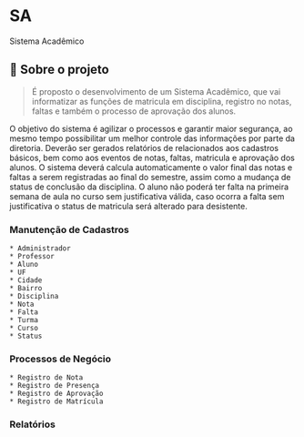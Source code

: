 # SA
Sistema Acadêmico


## :page_with_curl: Sobre o projeto <a name="-sobre"/></a>

> É proposto o desenvolvimento de um Sistema Acadêmico, que vai informatizar as funções de matricula em disciplina, registro no notas, faltas e também o processo de aprovação dos alunos. 

O objetivo do sistema é agilizar o processos e garantir maior segurança, ao mesmo tempo possibilitar um melhor controle das informações por parte da diretoria. Deverão ser gerados relatórios de relacionados aos cadastros básicos, bem como aos eventos de notas, faltas, matricula e aprovação dos alunos. O sistema deverá calcula automaticamente o valor final das notas e faltas a serem registradas ao final do semestre, assim como a mudança de status de conclusão da disciplina. O aluno não poderá ter falta na primeira semana de aula no curso sem justificativa válida, caso ocorra a falta sem justificativa o status de matricula será alterado para desistente.

### Manutenção de Cadastros

```
* Administrador
* Professor
* Aluno
* UF
* Cidade
* Bairro
* Disciplina
* Nota
* Falta
* Turma
* Curso
* Status
```

### Processos de Negócio

```
* Registro de Nota
* Registro de Presença
* Registro de Aprovação
* Registro de Matrícula
```

### Relatórios

```


